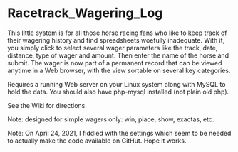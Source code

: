 # Racetrack_Wagering_Log

This little system is for all those horse racing fans who like to keep track of their wagering history and find spreadsheets woefully inadequate. With it, you simply click to select several wager parameters like the track, date, distance, type of wager and amount. Then enter the name of the horse and submit. The wager is now part of a permanent record that can be viewed anytime in a Web browser, with the view sortable on several key categories.

Requires a running Web server on your Linux system along with MySQL to hold the data. You should also have php-mysql installed (not plain old php).

See the Wiki for directions.

Note: designed for simple wagers only: win, place, show, exactas, etc.

Note: On April 24, 2021, I fiddled with the settings which seem to be needed to actually make the code available on GitHut. Hope it works.
